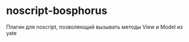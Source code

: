 noscript-bosphorus
==================

Плагин для noscript, позволяющий вызывать методы View и Model из yate
